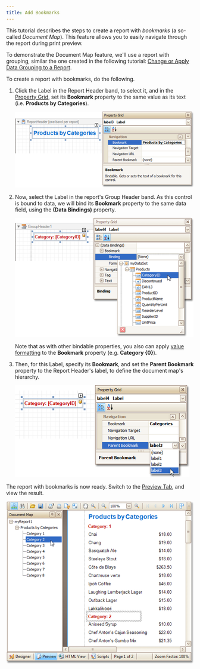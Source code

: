 ```yaml
---
title: Add Bookmarks
---
```

This tutorial describes the steps to create a report with _bookmarks_ (a so-called _Document Map_). This feature allows you to easily navigate through the report during print preview.

To demonstrate the Document Map feature, we'll use a report with grouping, similar the one created in the following tutorial: [Change or Apply Data Grouping to a Report](../../../../../../interface-elements-for-desktop/articles/report-designer/report-designer-for-winforms/report-editing-basics/change-or-apply-data-grouping-to-a-report.md).

To create a report with bookmarks, do the following.
1. Click the Label in the Report Header band, to select it, and in the [Property Grid](../../../../../../interface-elements-for-desktop/articles/report-designer/report-designer-for-winforms/report-designer-reference/report-designer-ui/property-grid.md), set its **Bookmark** property to the same value as its text (i.e. **Products by Categories**).
	
	![RD_HowTo_AddBookmarks_2](../../../../../images/Img8485.png)
2. Now, select the Label in the report's Group Header band. As this control is bound to data, we will bind its **Bookmark** property to the same data field, using the **(Data Bindings)** property.
	
	![RD_HowTo_AddBookmarks_3](../../../../../images/Img8486.png)
	
	Note that as with other bindable properties, you also can apply [value formatting](../../../../../../interface-elements-for-desktop/articles/report-designer/report-designer-for-winforms/report-editing-basics/change-value-formatting-of-report-elements.md) to the **Bookmark** property (e.g. **Category {0}**).
3. Then, for this Label, specify its **Bookmark**, and set the **Parent Bookmark** property to the Report Header's label, to define the document map's hierarchy.
	
	![RD_HowTo_AddBookmarks_4](../../../../../images/Img8487.png)

The report with bookmarks is now ready. Switch to the [Preview Tab](../../../../../../interface-elements-for-desktop/articles/report-designer/report-designer-for-winforms/report-designer-reference/report-designer-ui/preview-tab.md), and view the result.

![RD_HowTo_AddBookmarks_5](../../../../../images/Img8488.png)